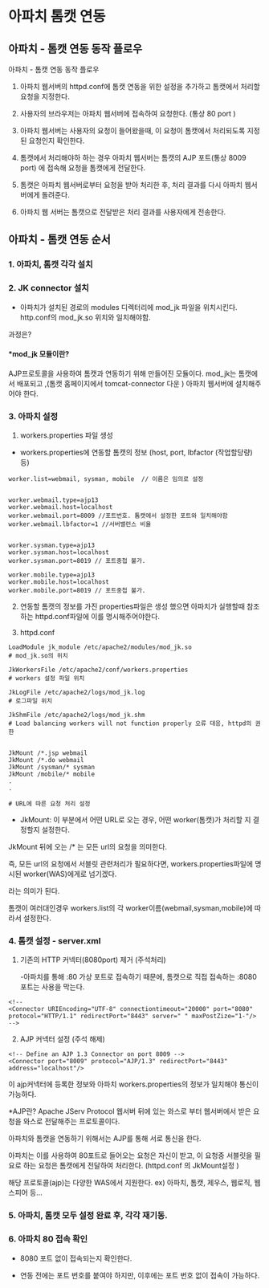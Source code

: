 # 아파치 톰캣 연동

## 아파치 -  톰캣 연동 동작 플로우

아파치 -  톰캣 연동 동작 플로우
1. 아파치 웹서버의 httpd.conf에 톰캣 연동을 위한 설정을 추가하고 톰캣에서 처리할 요청을 지정한다.

2. 사용자의 브라우저는 아파치 웹서버에 접속하여 요청한다. (통상 80 port )

3. 아파치 웹서버는 사용자의 요청이 들어왔을때, 이 요청이 톰캣에서 처리되도록 지정된 요청인지 확인한다.

4. 톰캣에서 처리해야하 하는 경우 아파치 웹서버는 톰캣의 AJP 포트(통상 8009 port) 에 접속해 요청을 톰캣에게 전달한다. 
 
5. 톰캣은 아파치 웹서버로부터 요청을 받아 처리한 후, 처리 결과를 다시 아파치 웹서버에게 돌려준다.

6. 아파치 웹 서버는 톰캣으로 전달받은 처리 결과를 사용자에게 전송한다.  

## 아파치 - 톰캣 연동 순서 

### 1. 아파치, 톰캣 각각 설치

### 2. JK connector 설치
- 아파치가 설치된 경로의 modules 디렉터리에 mod_jk 파일을 위치시킨다. http.conf의 mod_jk.so 위치와 일치해야함.


과정은?

#### *mod_jk 모듈이란? 

AJP프로토콜을 사용하여 톰캣과 연동하기 위해 만들어진 모듈이다. mod_jk는 톰캣에서 배포되고 ,(톰캣 홈페이지에서 tomcat-connector 다운 ) 아파치 웹서버에 설치해주어야 한다. 

### 3. 아파치 설정

1) workers.properties 파일 생성
- workers.properties에 연동할 톰캣의 정보 (host, port, lbfactor (작업할당량) 등) 

~~~
worker.list=webmail, sysman, mobile  // 이름은 임의로 설정


worker.webmail.type=ajp13 
worker.webmail.host=localhost
worker.webmail.port=8009 //포트번호. 톰캣에서 설정한 포트와 일치해야함
worker.webmail.lbfactor=1 //서버밸런스 비율 


worker.sysman.type=ajp13
worker.sysman.host=localhost
worker.sysman.port=8019 // 포트중첩 불가. 

worker.mobile.type=ajp13
worker.mobile.host=localhost
worker.mobile.port=8019 // 포트중첩 불가. 
~~~

2) 연동할 톰캣의 정보를 가진 properties파일은 생성 했으면 아파치가 실행할때 참조하는 httpd.conf파일에 이를 명시해주어야한다.

3) httpd.conf

~~~
LoadModule jk_module /etc/apache2/modules/mod_jk.so
# mod_jk.so의 위치

JkWorkersFile /etc/apache2/conf/workers.properties
# workers 설정 파일 위치

JkLogFile /etc/apache2/logs/mod_jk.log
# 로그파일 위치

JkShmFile /etc/apache2/logs/mod_jk.shm
# Load balancing workers will not function properly 오류 대응, httpd의 권한


JkMount /*.jsp webmail
JkMount /*.do webmail
JkMount /sysman/* sysman
JkMount /mobile/* mobile
.
.

# URL에 따른 요청 처리 설정
~~~

* JkMount: 이 부분에서 어떤 URL로 오는 경우, 어떤 worker(톰캣)가 처리할 지 결정할지 설정한다.

JkMount 뒤에 오는 /* 는 모든 url의 요청을 의미한다.

즉, 모든 url의 요청에서 서블릿 관련처리가 필요하다면, workers.properties파일에 명시된 worker(WAS)에게로 넘기겠다.

라는 의미가 된다. 

톰캣이 여러대인경우  workers.list의 각 worker이름(webmail,sysman,mobile)에 따라서 설정한다. 

 

### 4. 톰캣 설정 - server.xml 

   1) 기존의 HTTP 커넥터(8080port) 제거 (주석처리) 

      -아파치를 통해 :80 가상 포트로 접속하기 때문에, 톰캣으로 직접 접속하는 :8080 포트는 사용을 막는다.
~~~
<!--
<Connector URIEncoding="UTF-8" connectiontimeout="20000" port="8080" protocol="HTTP/1.1" redirectPort="8443" server=" " maxPostZize="1-"/>
-->
~~~ 

   2) AJP 커넥터 설정 (주석 해제)  

~~~
<!-- Define an AJP 1.3 Connector on port 8009 -->
<Connector port="8009" protocol="AJP/1.3" redirectPort="8443" address="localhost"/>
~~~

이 ajp커넥터에 등록한 정보와 아파치 workers.properties의 정보가 일치해야 통신이 가능하다.

   

 *AJP란? Apache JServ Protocol 
웹서버 뒤에 있는 와스로 부터 웹서버에서 받은 요청을 와스로 전달해주는 프로토콜이다. 

아파치와 톰캣을 연동하기 위해서는  AJP를 통해 서로 통신을 한다.

아파치는 이를 사용하여 80포트로 들어오는 요청은 자신이 받고, 이 요청중 서블릿을 필요로 하는 요청은 톰캣에게 전달하여 처리한다. (httpd.conf 의 JkMount설정 )

해당 프로토콜(ajp)는 다양한 WAS에서 지원한다. ex) 아파치, 톰캣, 제우스, 웹로직, 웹스피어 등... 
 

### 5. 아파치, 톰캣 모두 설정 완료 후, 각각 재기동. 

 

### 6. 아파치 80 접속 확인 

 - 8080 포트 없이 접속되는지 확인한다. 

 - 연동 전에는 포트 번호를 붙여야 하지만, 이후에는 포트 번호 없이 접속이 가능하다. 








